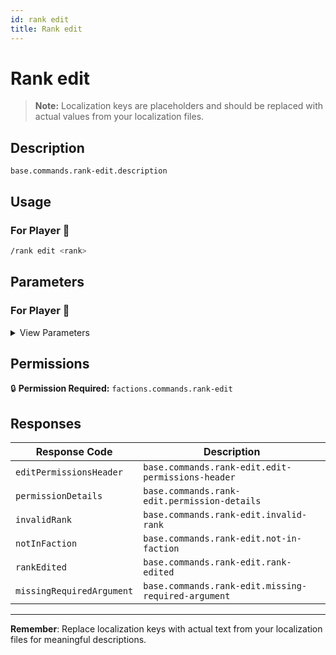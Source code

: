 ```yaml
---
id: rank edit
title: Rank edit
---
```


# Rank edit

> **Note:** Localization keys are placeholders and should be replaced with actual values from your localization files.

## Description

`base.commands.rank-edit.description`

## Usage

### For Player 👤

```bash
/rank edit <rank>
```

## Parameters

### For Player 👤

<details>
<summary>View Parameters</summary>

| Parameter | Type | Required | Description |
|-----------|------|----------|-------------|
| rank | FactionRank | Yes | `base.commands.rank-edit.arguments.rank.description` |

</details>

## Permissions

🔒 **Permission Required:** `factions.commands.rank-edit`

## Responses

| Response Code             | Description                                         |
|---------------------------|-----------------------------------------------------|
| `editPermissionsHeader` | `base.commands.rank-edit.edit-permissions-header` |
| `permissionDetails` | `base.commands.rank-edit.permission-details` |
| `invalidRank` | `base.commands.rank-edit.invalid-rank` |
| `notInFaction` | `base.commands.rank-edit.not-in-faction` |
| `rankEdited` | `base.commands.rank-edit.rank-edited` |
| `missingRequiredArgument` | `base.commands.rank-edit.missing-required-argument` |

---
**Remember**: Replace localization keys with actual text from your localization files for meaningful descriptions.
